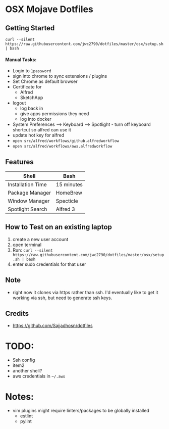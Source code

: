 # OSX Mojave Dotfiles

## Getting Started

```
curl --silent https://raw.githubusercontent.com/jwc2790/dotfiles/master/osx/setup.sh | bash
```

#### Manual Tasks:
  - Login to `1password`
  - sign into chrome to sync extensions / plugins
  - Set Chrome as default browser
  - Certificate for 
      - Alfred
      - SketchApp
  - logout
      - log back in 
      - give apps permissions they need
      - log into docker
- System Preferences --> Keyboard --> Spotlight - turn off keyboard shortcut so alfred can use it
- update hot key for alfred
- `open src/alfred/workflows/github.alfredworkflow`
- `open src/alfred/workflows/aws.alfredworkflow`




## Features

| Shell             | Bash       |
|-------------------|------------|
| Installation Time | 15 minutes |
| Package Manager   | HomeBrew   |
| Window Manager    | Specticle  |
| Spotlight Search  | Alfred 3   |

## How to Test on an existing laptop

1. create a new user account
2. open terminal
3. Run: `curl --silent https://raw.githubusercontent.com/jwc2790/dotfiles/master/osx/setup.sh | bash`
4. enter sudo credentials for that user

## Note

- right now it clones via https rather than ssh. I'd eventually like to get it working via ssh, but need to generate ssh keys. 

## Credits

- https://github.com/Sajjadhosn/dotfiles

# TODO:
- Ssh config
- item2
- another shell?
- aws credentials in `~/.aws`

# Notes:

- vim plugins might require linters/packages to be globally installed
  - estlint
  - pylint